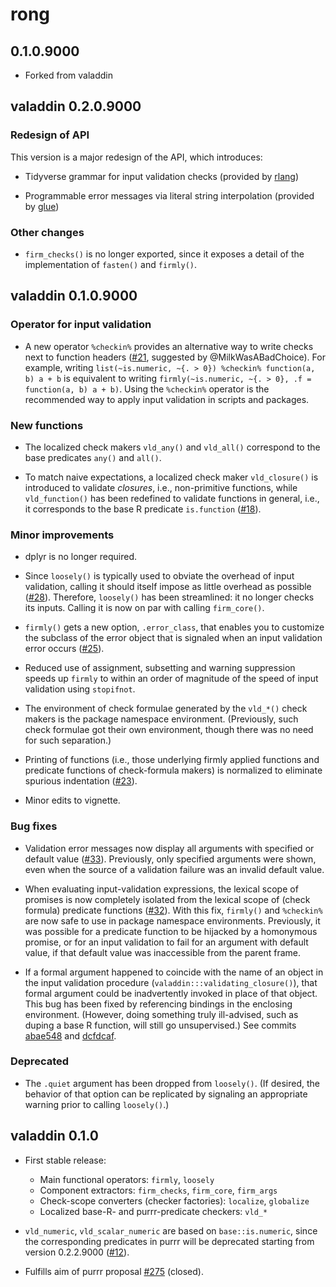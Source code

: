 # rong

## 0.1.0.9000

* Forked from valaddin

## valaddin 0.2.0.9000

### Redesign of API

This version is a major redesign of the API, which introduces:

* Tidyverse grammar for input validation checks
  (provided by [rlang](https://github.com/tidyverse/rlang))

* Programmable error messages via literal string interpolation
  (provided by [glue](https://github.com/tidyverse/glue))

### Other changes

* `firm_checks()` is no longer exported, since it exposes a detail of the
  implementation of `fasten()` and `firmly()`.

## valaddin 0.1.0.9000

### Operator for input validation

* A new operator `%checkin%` provides an alternative way to write checks next to
  function headers ([#21](https://github.com/egnha/valaddin/issues/21),
  suggested by @MilkWasABadChoice). For example, writing
  `list(~is.numeric, ~{. > 0}) %checkin% function(a, b) a + b` is equivalent to
  writing `firmly(~is.numeric, ~{. > 0}, .f = function(a, b) a + b)`. Using the
  `%checkin%` operator is the recommended way to apply input validation in
  scripts and packages.
  
### New functions

* The localized check makers `vld_any()` and `vld_all()` correspond to the base
  predicates `any()` and `all()`.

* To match naive expectations, a localized check maker `vld_closure()` is
  introduced to validate _closures_, i.e., non-primitive functions, while 
  `vld_function()` has been redefined to validate functions in general, i.e., it
  corresponds to the base R predicate `is.function` 
  ([#18](https://github.com/egnha/valaddin/issues/18)).
  
### Minor improvements

* dplyr is no longer required.

* Since `loosely()` is typically used to obviate the overhead of input 
  validation, calling it should itself impose as little overhead as possible
  ([#28](https://github.com/egnha/valaddin/issues/28)). Therefore, `loosely()`
  has been streamlined: it no longer checks its inputs. Calling it is now on par
  with calling `firm_core()`.
  
* `firmly()` gets a new option, `.error_class`, that enables you to customize
  the subclass of the error object that is signaled when an input validation
  error occurs ([#25](https://github.com/egnha/valaddin/issues/25)).

* Reduced use of assignment, subsetting and warning suppression speeds up 
  `firmly` to within an order of magnitude of the speed of input validation
  using `stopifnot`.

* The environment of check formulae generated by the `vld_*()` check makers is
  the package namespace environment. (Previously, such check formulae got their
  own environment, though there was no need for such separation.)
  
* Printing of functions (i.e., those underlying firmly applied functions and 
  predicate functions of check-formula makers) is normalized to eliminate
  spurious indentation ([#23](https://github.com/egnha/valaddin/issues/23)).

* Minor edits to vignette.

### Bug fixes

* Validation error messages now display all arguments with specified or default
  value ([#33](https://github.com/egnha/valaddin/issues/33)). Previously, only
  specified arguments were shown, even when the source of a validation failure
  was an invalid default value.

* When evaluating input-validation expressions, the lexical scope of promises is
  now completely isolated from the lexical scope of (check formula) predicate
  functions ([#32](https://github.com/egnha/valaddin/issues/32)). With this fix,
  `firmly()` and `%checkin%` are now safe to use in package namespace 
  environments. Previously, it was possible for a predicate function to be
  hijacked by a homonymous promise, or for an input validation to fail for an
  argument with default value, if that default value was inaccessible from the
  parent frame.
  
* If a formal argument happened to coincide with the name of an object 
  in the input validation procedure (`valaddin:::validating_closure()`), that 
  formal argument could be inadvertently invoked in place of that object. This 
  bug has been fixed by referencing bindings in the enclosing environment. 
  (However, doing something truly ill-advised, such as duping a base R function,
  will still go unsupervised.) See commits 
  [abae548](https://github.com/egnha/valaddin/commit/abae5480392a6fbf81b6faafcfd097dd6a936829)
  and 
  [dcfdcaf](https://github.com/egnha/valaddin/commit/dcfdcaf24966007794949f66e5108030d17f520f).

### Deprecated

* The `.quiet` argument has been dropped from `loosely()`. (If desired, the
  behavior of that option can be replicated by signaling an appropriate warning 
  prior to calling `loosely()`.)

## valaddin 0.1.0

* First stable release:
    + Main functional operators: `firmly`, `loosely`
    + Component extractors: `firm_checks`, `firm_core`, `firm_args`
    + Check-scope converters (checker factories): `localize`, `globalize`
    + Localized base-R- and purrr-predicate checkers: `vld_*`
    
* `vld_numeric`, `vld_scalar_numeric` are based on `base::is.numeric`, since the
  corresponding predicates in purrr will be deprecated starting from version 
  0.2.2.9000 ([#12](https://github.com/egnha/valaddin/issues/12)).

* Fulfills aim of purrr proposal 
  [#275](https://github.com/hadley/purrr/issues/275) (closed).
